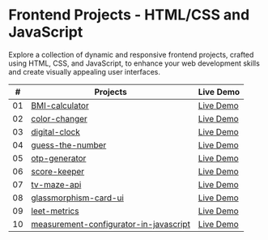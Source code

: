 # Frontend Projects - HTML/CSS and JavaScript

Explore a collection of dynamic and responsive frontend projects, crafted using HTML, CSS, and JavaScript, to enhance your web development skills and create visually appealing user interfaces.

| #   | Projects                                                                                                | Live Demo                                                                               |
| --- | ------------------------------------------------------------------------------------------------------- | --------------------------------------------------------------------------------------- |
| 01  | [BMI-calculator](https://github.com/shubham-vandara/frontend-projects/tree/master/BMI-calculator)       | <a href="https://codepen.io/shubham-vandara/full/MWMXgmO" target="_blank">Live Demo</a> |
| 02  | [color-changer](https://github.com/shubham-vandara/frontend-projects/tree/master/color-changer)         | <a href="https://codepen.io/shubham-vandara/full/jOjKNwm" target="_blank">Live Demo</a> |
| 03  | [digital-clock](https://github.com/shubham-vandara/frontend-projects/tree/master/digital-clock)         | <a href="https://codepen.io/shubham-vandara/full/GRbGKvg" target="_blank">Live Demo</a> |
| 04  | [guess-the-number](https://github.com/shubham-vandara/frontend-projects/tree/master/guess-the-number)   | <a href="https://codepen.io/shubham-vandara/full/JjQZPyw" target="_blank">Live Demo</a> |
| 05  | [otp-generator](https://github.com/shubham-vandara/frontend-projects/tree/master/otp-generator)         | <a href="https://codepen.io/shubham-vandara/full/eYXXWYy" target="_blank">Live Demo</a> |
| 06  | [score-keeper](https://github.com/shubham-vandara/frontend-projects/tree/master/score-keeper)          | <a href="https://codepen.io/shubham-vandara/full/RwObJYy" target="_blank">Live Demo</a> |
| 07  | [tv-maze-api](https://github.com/shubham-vandara/frontend-projects/tree/master/tv-maze-api)           | <a href="https://codepen.io/shubham-vandara/full/poBvvEw" target="_blank">Live Demo</a> |
| 08  | [glassmorphism-card-ui](https://github.com/shubham-vandara/frontend-projects/tree/master/glassmorphism-card-ui) | <a href="https://codepen.io/shubham-vandara/full/BabbRNj" target="_blank">Live Demo</a> |
| 09  | [leet-metrics](https://github.com/shubham-vandara/frontend-projects/tree/master/leet-metrics) | <a href="https://codepen.io/shubham-vandara/full/eYwwoPp">Live Demo</a> |
| 10  | [measurement-configurator-in-javascript](https://github.com/shubham-vandara/frontend-projects/tree/master/measurement-configurator-in-javascript) | <a href="https://codepen.io/shubham-vandara/pen/poMovJa">Live Demo</a> |
